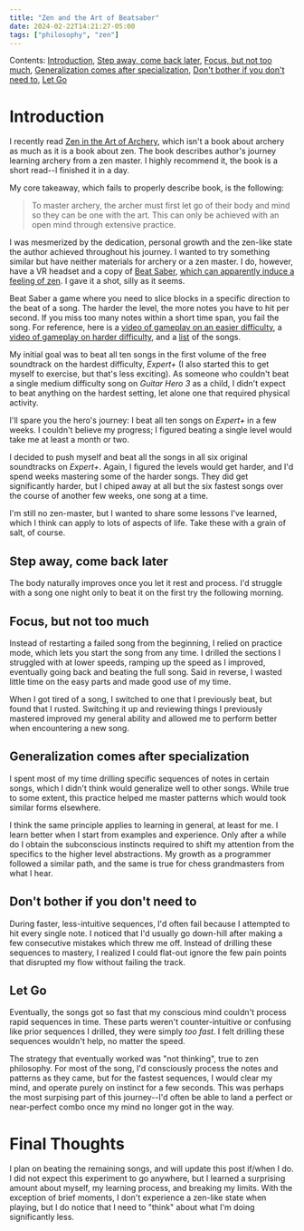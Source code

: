 ```yaml
---
title: "Zen and the Art of Beatsaber"
date: 2024-02-22T14:21:27-05:00
tags: ["philosophy", "zen"]
---
```


Contents: [Introduction](#introduction), [Step away, come back later](#step-away-come-back-later), [Focus, but not too much](#focus-but-not-too-much), [Generalization comes after specialization](#generalization-comes-after-specialization), [Don't bother if you don't need to](#dont-bother-if-you-dont-need-to), [Let Go](#let-go)

# Introduction

I recently read [Zen in the Art of Archery](https://en.wikipedia.org/wiki/Zen_in_the_Art_of_Archery), which isn't a book about archery as much as it is a book about zen. The book describes author's journey learning archery from a zen master. I highly recommend it, the book is a short read--I finished it in a day.

My core takeaway, which fails to properly describe book, is the following:

> To master archery, the archer must first let go of their body and mind so they can be one with the art. This can only be achieved with an open mind through extensive practice.

I was mesmerized by the dedication, personal growth and the zen-like state the author achieved throughout his journey. I wanted to try something similar but have neither materials for archery or a zen master. I do, however, have a VR headset and a copy of [Beat Saber](https://www.beatsaber.com/), [which can apparently induce a feeling of zen](https://www.reddit.com/r/beatsaber/s/TSEdiDeJzk). I gave it a shot, silly as it seems.

Beat Saber a game where you need to slice blocks in a specific direction to the beat of a song. The harder the level, the more notes you have to hit per second. If you miss too many notes within a short time span, you fail the song. For reference, here is a [video of gameplay on an easier difficulty](https://www.youtube.com/watch?v=7vXfw-fhmPc), a [video of gameplay on harder difficulty](https://www.youtube.com/watch?v=N6Y7ZgxeTUs&), and a [list](https://en.wikipedia.org/wiki/List_of_songs_in_Beat_Saber) of the songs.

My initial goal was to beat all ten songs in the first volume of the free soundtrack on the hardest difficulty, *Expert+* (I also started this to get myself to exercise, but that's less exciting). As someone who couldn't beat a single medium difficulty song on *Guitar Hero 3* as a child, I didn't expect to beat anything on the hardest setting, let alone one that required physical activity.

I'll spare you the hero's journey: I beat all ten songs on *Expert+* in a few weeks. I couldn't believe my progress; I figured beating a single level would take me at least a month or two. 

I decided to push myself and beat all the songs in all six original soundtracks on *Expert+*. Again, I figured the levels would get harder, and I'd spend weeks mastering some of the harder songs. They did get significantly harder, but I chiped away at all but the six fastest songs over the course of another few weeks, one song at a time.

I'm still no zen-master, but I wanted to share some lessons I've learned, which I think can apply to lots of aspects of life. Take these with a grain of salt, of course.

## Step away, come back later

The body naturally improves once you let it rest and process. I'd struggle with a song one night only to beat it on the first try the following morning.

## Focus, but not too much 

Instead of restarting a failed song from the beginning, I relied on practice mode, which lets you start the song from any time. I drilled the sections I struggled with at lower speeds, ramping up the speed as I improved, eventually going back and beating the full song. Said in reverse, I wasted little time on the easy parts and made good use of my time.

When I got tired of a song, I switched to one that I previously beat, but found that I rusted. Switching it up and reviewing things I previously mastered improved my general ability and allowed me to perform better when encountering a new song.

## Generalization comes after specialization

I spent most of my time drilling specific sequences of notes in certain songs, which I didn't think would generalize well to other songs. While true to some extent, this practice helped me master patterns which would took similar forms elsewhere.

I think the same principle applies to learning in general, at least for me. I learn better when I start from examples and experience. Only after a while do I obtain the subconscious instincts required to shift my attention from the specifics to the higher level abstractions. My growth as a programmer followed a similar path, and the same is true for chess grandmasters from what I hear.

## Don't bother if you don't need to 

During faster, less-intuitive sequences, I'd often fail because I attempted to hit every single note. I noticed that I'd usually go down-hill after making a few consecutive mistakes which threw me off. Instead of drilling these sequences to mastery, I realized I could flat-out ignore the few pain points that disrupted my flow without failing the track.

## Let Go

Eventually, the songs got so fast that my conscious mind couldn't process rapid sequences in time. These parts weren't counter-intuitive or confusing like prior sequences I drilled, they were simply *too fast*. I felt drilling these sequences wouldn't help, no matter the speed. 

The strategy that eventually worked was "not thinking", true to zen philosophy. For most of the song, I'd consciously process the notes and patterns as they came, but for the fastest sequences, I would clear my mind, and operate purely on instinct for a few seconds. This was perhaps the most surpising part of this journey--I'd often be able to land a perfect or near-perfect combo once my mind no longer got in the way.

# Final Thoughts

I plan on beating the remaining songs, and will update this post if/when I do. I did not expect this experiment to go anywhere, but I learned a surprising amount about myself, my learning process, and breaking my limits. With the exception of brief moments, I don't experience a zen-like state when playing, but I do notice that I need to "think" about what I'm doing significantly less.
